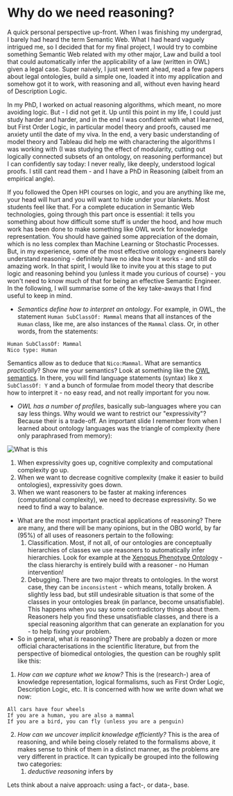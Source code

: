 # Why do we need reasoning?

A quick personal perspective up-front. When I was finishing my undergrad, I barely had heard the term Semantic Web. What I had heard vaguely intrigued me, so I decided that for my final project, I would try to combine something Semantic Web related with my other major, Law and build a tool that could automatically infer the applicability of a law (written in OWL) given a legal case. Super naively, I just went went ahead, read a few papers about legal ontologies, build a simple one, loaded it into my application and somehow got it to work, with reasoning and all, without even having heard of Description Logic.

In my PhD, I worked on actual reasoning algorithms, which meant, no more avoiding logic. But - I did not get it. Up until this point in my life, I could just study harder and harder, and in the end I was confident with what I learned, but First Order Logic, in particular model theory and proofs, caused me anxiety until the date of my viva. In the end, a very basic understanding of model theory and Tableau did help me with charactering the algorithms I was working with (I was studying the effect of modularity, cutting out logically connected subsets of an ontology, on reasoning performance) but I can confidently say today: I never really, like deeply, understood logical proofs. I still cant read them - and I have a PhD in Reasoning (albeit from an empirical angle).

If you followed the Open HPI courses on logic, and you are anything like me, your head will hurt and you will want to hide under your blankets. Most students feel like that. For a complete education in Semantic Web technologies, going through this part once is essential: it tells you something about how difficult some stuff is under the hood, and how much work has been done to make something like OWL work for knowledge representation. You should have gained some appreciation of the domain, which is no less complex than Machine Learning or Stochastic Processes. But, in my experience, some of the most effective ontology engineers barely understand reasoning - definitely have no idea how it works - and still do amazing work. In that spirit, I would like to invite you at this stage to put logic and reasoning behind you (unless it made you curious of course) - you won't need to know much of that for being an effective Semantic Engineer. In the following, I will summarise some of the key take-aways that I find useful to keep in mind.

- _Semantics define how to interpret an ontology_. For example, in OWL, the statement `Human SubClassOf: Mammal` means that all instances of the `Human` class, like me, are also instances of the `Mammal` class. Or, in other words, from the statements:

```
Human SubClassOf: Mammal
Nico type: Human
```

Semantics allow as to deduce that `Nico:Mammal`. What are semantics _practically_? Show me your semantics? Look at something like the [OWL semantics](https://www.w3.org/TR/owl2-direct-semantics/). In there, you will find language statements (syntax) like `X SubClassOf: Y` and a bunch of formulae from model theory that describe how to interpret it - no easy read, and not really important for you now.

- _OWL has a number of profiles_, basically sub-languages where you can say less things. Why would we want to restrict our "expressivity"? Because their is a trade-off. An important slide I remember from when I learned about ontology languages was the triangle of complexity (here only paraphrased from memory):

![What is this](../images/tradeoff.png)

1. When expressivity goes up, cognitive complexity and computational complexity go up.
2. When we want to decrease cognitive complexity (make it easier to build ontologies), expressivity goes down.
3. When we want reasoners to be faster at making inferences (computational complexity), we need to decrease expressivity.
   So we need to find a way to balance.

- What are the most important practical applications of reasoning? There are many, and there will be many opinions, but in the OBO world, by far (95%) of all uses of reasoners pertain to the following:
  1.  Classification. Most, if not all, of our ontologies are conceptually hierarchies of classes we use reasoners to automatically infer hierarchies. Look for example at the [Xenopus Phenotype Ontology](https://github.com/obophenotype/xenopus-phenotype-ontology) - the class hierarchy is entirely build with a reasoner - no Human intervention!
  2.  Debugging. There are two major threats to ontologies. In the worst case, they can be `inconsistent` - which means, totally broken. A slightly less bad, but still undesirable situation is that some of the classes in your ontologies break (in parlance, become unsatisfiable). This happens when you say some contradictory things about them. Reasoners help you find these unsatisfiable classes, and there is a special reasoning algorithm that can generate an explanation for you - to help fixing your problem.
- So in general, what _is_ reasoning? There are probably a dozen or more official characterisations in the scientific literature, but from the perspective of biomedical ontologies, the question can be roughly split like this:

1. _How can we capture what we know?_ This is the (research-) area of knowledge representation, logical formalisms, such as First Order Logic, Description Logic, etc. It is concerned with how we write down what we now:

```
All cars have four wheels
If you are a human, you are also a mammal
If you are a bird, you can fly (unless you are a penguin)
```

2. _How can we uncover implicit knowledge efficiently?_ This is the area of reasoning, and while being closely related to the formalisms above, it makes sense to think of them in a distinct manner, as the problems are very different in practice. It can typically be grouped into the following two categories:
   1. _deductive reasoning_ infers by

Lets think about a naive approach: using a fact-, or data-, base.
